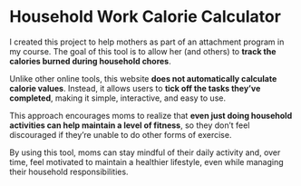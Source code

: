 # Household Work Calorie Calculator

I created this project to help mothers  as part of an attachment program in my course. The goal of this tool is to allow her (and others) to **track the calories burned during household chores**.

Unlike other online tools, this website **does not automatically calculate calorie values**. Instead, it allows users to **tick off the tasks they’ve completed**, making it simple, interactive, and easy to use.

This approach encourages moms to realize that **even just doing household activities can help maintain a level of fitness**, so they don’t feel discouraged if they’re unable to do other forms of exercise.

By using this tool, moms can stay mindful of their daily activity and, over time, feel motivated to maintain a healthier lifestyle, even while managing their household responsibilities.

